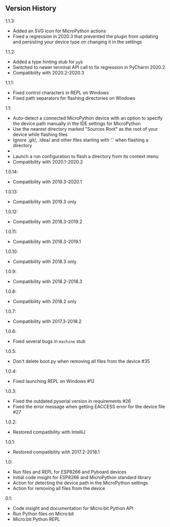 Version History
---------------

  <p>1.1.3:</p>
  <ul>
    <li>Added an SVG icon for MicroPython actions</li>
    <li>Fixed a regression in 2020.3 that prevented the plugin from updating and persisting your device type on changing it in the settings</li>
  </ul>
  <p>1.1.2:</p>
  <ul>
    <li>Added a type hinting stub for <code>pyb</code></li>
    <li>Switched to newer terminal API call to fix regression in PyCharm 2020.2</li>
    <li>Compatibility with 2020.2-2020.3</li>
  </ul>
  <p>1.1.1:</p>
  <ul>
    <li>Fixed control characters in REPL on Windows</li>
    <li>Fixed path separators for flashing directories on Windows</li>
  </ul>
  <p>1.1:</p>
  <ul>
    <li>Auto-detect a connected MicroPython device with an option to specify the device path manually in the IDE settings for MicroPython</li>
    <li>Use the nearest directory marked "Sources Root" as the root of your device while flashing files</li>
    <li>Ignore .git/, .idea/ and other files starting with '.' when flashing a directory<li>
    <li>Launch a run configuration to flash a directory from its context menu</li>
    <li>Compatibility with 2020.1-2020.2</li>
  </ul>
  <p>1.0.14:</p>
  <ul>
    <li>Compatibility with 2019.3-2020.1</li>
  </ul>
  <p>1.0.13:</p>
  <ul>
    <li>Compatibility with 2019.3 only</li>
  </ul>
  <p>1.0.12:</p>
  <ul>
    <li>Compatibility with 2018.3-2019.2</li>
  </ul>
  <p>1.0.11:</p>
  <ul>
    <li>Compatibility with 2018.3-2019.1</li>
  </ul>
  <p>1.0.10:</p>
  <ul>
    <li>Compatibility with 2018.3 only</li>
  </ul>
  <p>1.0.9:</p>
  <ul>
    <li>Compatibility with 2018.2-2018.3</li>
  </ul>
  <p>1.0.8:</p>
  <ul>
    <li>Compatibility with 2018.2 only</li>
  </ul>
  <p>1.0.7:</p>
  <ul>
    <li>Compatibility with 2017.3-2018.2</li>
  </ul>
  <p>1.0.6:</p>
  <ul>
    <li>Fixed several bugs in <code>machine</code> stub</li>
  </ul>
  <p>1.0.5:</p>
  <ul>
    <li>Don't delete boot.py when removing all files from the device #35</li>
  </ul>
  <p>1.0.4:</p>
  <ul>
    <li>Fixed launching REPL on Windows #12</li>
  </ul>
  <p>1.0.3:</p>
  <ul>
    <li>Fixed the outdated pyserial version in requirements #26</li>
    <li>Fixed the error message when getting EACCESS error for the device file #27</li>
  </ul>
  <p>1.0.2:</p>
  <ul>
    <li>Restored compatibility with IntelliJ</li>
  </ul>
  <p>1.0.1:</p>
  <ul>
    <li>Restored compatibility with 2017.2-2018.1</li>
  </ul>
  <p>1.0:</p>
  <ul>
    <li>Run files and REPL for ESP8266 and Pyboard devices</li>
    <li>Initial code insight for ESP8266 and MicroPython standard library</li>
    <li>Action for detecting the device path in the MicroPython settings</li>
    <li>Action for removing all files from the device</li>
  </ul>
  <p>0.1:</p>
  <ul>
    <li>Code insight and documentation for Micro:bit Python API</li>
    <li>Run Python files on Micro:bit</li>
    <li>Micro:bit Python REPL</li>
  </ul>
